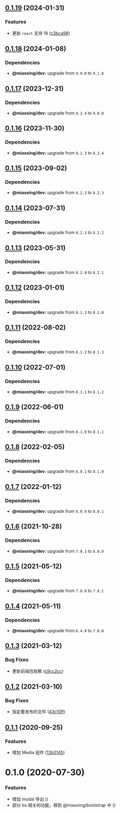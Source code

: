 ## [0.1.19](https://github.com/miaoxing/mxjs-bootstrap/compare/v0.1.18...v0.1.19) (2024-01-31)


### Features

* 更新 `react` 支持 18 ([c3bca98](https://github.com/miaoxing/mxjs-bootstrap/commit/c3bca98a61542c1ce1f79a54883d7ddd256bca9e))

## [0.1.18](https://github.com/miaoxing/mxjs-bootstrap/compare/v0.1.17...v0.1.18) (2024-01-08)





### Dependencies

* **@miaoxing/dev:** upgrade from `9.0.0` to `9.1.0`

## [0.1.17](https://github.com/miaoxing/mxjs-bootstrap/compare/v0.1.16...v0.1.17) (2023-12-31)





### Dependencies

* **@miaoxing/dev:** upgrade from `8.2.4` to `9.0.0`

## [0.1.16](https://github.com/miaoxing/mxjs-bootstrap/compare/v0.1.15...v0.1.16) (2023-11-30)





### Dependencies

* **@miaoxing/dev:** upgrade from `8.2.3` to `8.2.4`

## [0.1.15](https://github.com/miaoxing/mxjs-bootstrap/compare/v0.1.14...v0.1.15) (2023-09-02)





### Dependencies

* **@miaoxing/dev:** upgrade from `8.2.2` to `8.2.3`

## [0.1.14](https://github.com/miaoxing/mxjs-bootstrap/compare/v0.1.13...v0.1.14) (2023-07-31)





### Dependencies

* **@miaoxing/dev:** upgrade from `8.2.1` to `8.2.2`

## [0.1.13](https://github.com/miaoxing/mxjs-bootstrap/compare/v0.1.12...v0.1.13) (2023-05-31)





### Dependencies

* **@miaoxing/dev:** upgrade from `8.2.0` to `8.2.1`

## [0.1.12](https://github.com/miaoxing/mxjs-bootstrap/compare/v0.1.11...v0.1.12) (2023-01-01)





### Dependencies

* **@miaoxing/dev:** upgrade from `8.1.3` to `8.2.0`

## [0.1.11](https://github.com/miaoxing/mxjs-bootstrap/compare/v0.1.10...v0.1.11) (2022-08-02)





### Dependencies

* **@miaoxing/dev:** upgrade from `8.1.2` to `8.1.3`

## [0.1.10](https://github.com/miaoxing/mxjs-bootstrap/compare/v0.1.9...v0.1.10) (2022-07-01)





### Dependencies

* **@miaoxing/dev:** upgrade from `8.1.1` to `8.1.2`

## [0.1.9](https://github.com/miaoxing/mxjs-bootstrap/compare/v0.1.8...v0.1.9) (2022-06-01)





### Dependencies

* **@miaoxing/dev:** upgrade from `8.1.0` to `8.1.1`

## [0.1.8](https://github.com/miaoxing/mxjs-bootstrap/compare/v0.1.7...v0.1.8) (2022-02-05)





### Dependencies

* **@miaoxing/dev:** upgrade from `8.0.1` to `8.1.0`

## [0.1.7](https://github.com/miaoxing/mxjs-bootstrap/compare/v0.1.6...v0.1.7) (2022-01-12)





### Dependencies

* **@miaoxing/dev:** upgrade from `8.0.0` to `8.0.1`

## [0.1.6](https://github.com/miaoxing/mxjs-bootstrap/compare/v0.1.5...v0.1.6) (2021-10-28)





### Dependencies

* **@miaoxing/dev:** upgrade from `7.0.1` to `8.0.0`

## [0.1.5](https://github.com/miaoxing/mxjs-bootstrap/compare/v0.1.4...v0.1.5) (2021-05-12)





### Dependencies

* **@miaoxing/dev:** upgrade from `7.0.0` to `7.0.1`

## [0.1.4](https://github.com/miaoxing/mxjs-bootstrap/compare/v0.1.3...v0.1.4) (2021-05-11)





### Dependencies

* **@miaoxing/dev:** upgrade from `6.4.0` to `7.0.0`

## [0.1.3](https://github.com/miaoxing/mxjs-bootstrap/compare/v0.1.2...v0.1.3) (2021-03-12)


### Bug Fixes

* 更新前端包依赖 ([c9cc2cc](https://github.com/miaoxing/mxjs-bootstrap/commit/c9cc2cc6d67995850a4686bdfab1e47a17d4e048))

## [0.1.2](https://github.com/miaoxing/mxjs-bootstrap/compare/v0.1.1...v0.1.2) (2021-03-10)


### Bug Fixes

* 指定要发布的文件 ([43c10ff](https://github.com/miaoxing/mxjs-bootstrap/commit/43c10ffcddaba9621acdda3128da9ff784850e18))

## [0.1.1](https://github.com/miaoxing/mxjs-bootstrap/compare/v0.1.0...v0.1.1) (2020-09-25)


### Features

* 增加 Media 组件 ([13b0145](https://github.com/miaoxing/mxjs-bootstrap/commit/13b01451c20d68bade467db43a45e7a4ad7acd93))

# 0.1.0 (2020-07-30)


### Features

* 增加 modal 导出 ([](https://github.com/miaoxing/mxjs-bootstrap/commit/))
* 部分 bs 相关的功能，移到 @miaoxing/bootstrap 中 ([](https://github.com/miaoxing/mxjs-bootstrap/commit/))
